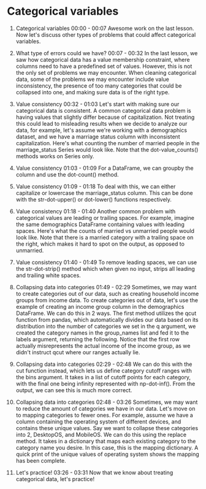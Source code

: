 # Categorical variables

1. Categorical variables
00:00 - 00:07
Awesome work on the last lesson. Now let's discuss other types of problems that could affect categorical variables.

2. What type of errors could we have?
00:07 - 00:32
In the last lesson, we saw how categorical data has a value membership constraint, where columns need to have a predefined set of values. However, this is not the only set of problems we may encounter. When cleaning categorical data, some of the problems we may encounter include value inconsistency, the presence of too many categories that could be collapsed into one, and making sure data is of the right type.

3. Value consistency
00:32 - 01:03
Let's start with making sure our categorical data is consistent. A common categorical data problem is having values that slightly differ because of capitalization. Not treating this could lead to misleading results when we decide to analyze our data, for example, let's assume we're working with a demographics dataset, and we have a marriage status column with inconsistent capitalization. Here's what counting the number of married people in the marriage_status Series would look like. Note that the dot-value_counts() methods works on Series only.

4. Value consistency
01:03 - 01:09
For a DataFrame, we can groupby the column and use the dot-count() method.

5. Value consistency
01:09 - 01:18
To deal with this, we can either capitalize or lowercase the marriage_status column. This can be done with the str-dot-upper() or dot-lower() functions respectively.

6. Value consistency
01:18 - 01:40
Another common problem with categorical values are leading or trailing spaces. For example, imagine the same demographics DataFrame containing values with leading spaces. Here's what the counts of married vs unmarried people would look like. Note that there is a married category with a trailing space on the right, which makes it hard to spot on the output, as opposed to unmarried.

7. Value consistency
01:40 - 01:49
To remove leading spaces, we can use the str-dot-strip() method which when given no input, strips all leading and trailing white spaces.

8. Collapsing data into categories
01:49 - 02:29
Sometimes, we may want to create categories out of our data, such as creating household income groups from income data. To create categories out of data, let's use the example of creating an income group column in the demographics DataFrame. We can do this in 2 ways. The first method utilizes the qcut function from pandas, which automatically divides our data based on its distribution into the number of categories we set in the q argument, we created the category names in the group_names list and fed it to the labels argument, returning the following. Notice that the first row actually misrepresents the actual income of the income group, as we didn't instruct qcut where our ranges actually lie.

9. Collapsing data into categories
02:29 - 02:48
We can do this with the cut function instead, which lets us define category cutoff ranges with the bins argument. It takes in a list of cutoff points for each category, with the final one being infinity represented with np-dot-inf(). From the output, we can see this is much more correct.

10. Collapsing data into categories
02:48 - 03:26
Sometimes, we may want to reduce the amount of categories we have in our data. Let's move on to mapping categories to fewer ones. For example, assume we have a column containing the operating system of different devices, and contains these unique values. Say we want to collapse these categories into 2, DesktopOS, and MobileOS. We can do this using the replace method. It takes in a dictionary that maps each existing category to the category name you desire. In this case, this is the mapping dictionary. A quick print of the unique values of operating system shows the mapping has been complete.

11. Let's practice!
03:26 - 03:31
Now that we know about treating categorical data, let's practice!

